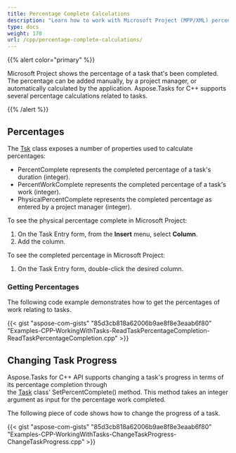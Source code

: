 ```yaml
---
title: Percentage Complete Calculations
description: "Learn how to work with Microsoft Project (MPP/XML) percentage complete values using Aspose.Tasks for C++."
type: docs
weight: 170
url: /cpp/percentage-complete-calculations/
---
```


{{% alert color="primary" %}} 

Microsoft Project shows the percentage of a task that's been completed. The percentage can be added manually, by a project manager, or automatically calculated by the application. Aspose.Tasks for C++ supports several percentage calculations related to tasks.

{{% /alert %}}

## **Percentages**
The [Tsk](https://apireference.aspose.com/tasks/net/aspose.tasks/tsk) class exposes a number of properties used to calculate percentages:

- PercentComplete represents the completed percentage of a task's duration (integer).
- PercentWorkComplete represents the completed percentage of a task's work (integer).
- PhysicalPercentComplete represents the completed percentage as entered by a project manager (integer).

To see the physical percentage complete in Microsoft Project:

1. On the Task Entry form, from the **Insert** menu, select **Column**.
2. Add the column.

To see the completed percentage in Microsoft Project:

1. On the Task Entry form, double-click the desired column.

### **Getting Percentages**
The following code example demonstrates how to get the percentages of work relating to tasks.

{{< gist "aspose-com-gists" "85d3cb818a62006b9ae8f8e3eaab6f80" "Examples-CPP-WorkingWithTasks-ReadTaskPercentageCompletion-ReadTaskPercentageCompletion.cpp" >}}

## **Changing Task Progress**
Aspose.Tasks for C++ API supports changing a task's progress in terms of its percentage completion through the [Task](https://apireference.aspose.com/tasks/net/aspose.tasks/task) class' SetPercentComplete() method. This method takes an integer argument as input for the percentage work completed.

The following piece of code shows how to change the progress of a task.

{{< gist "aspose-com-gists" "85d3cb818a62006b9ae8f8e3eaab6f80" "Examples-CPP-WorkingWithTasks-ChangeTaskProgress-ChangeTaskProgress.cpp" >}}
